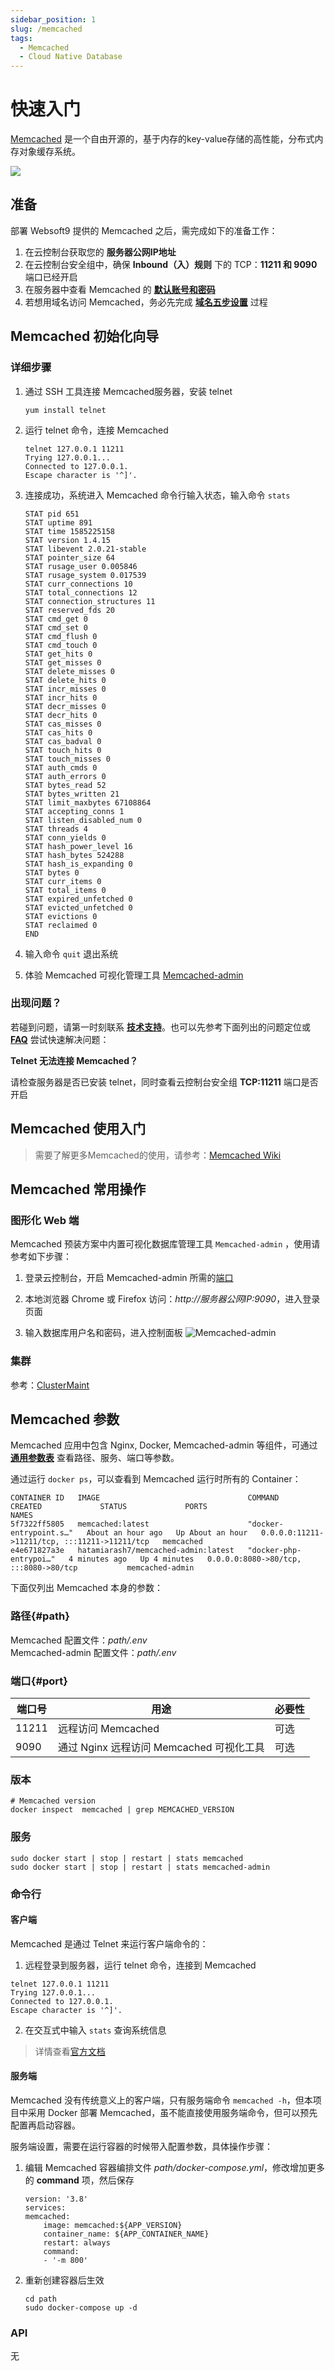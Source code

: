 ```yaml
---
sidebar_position: 1
slug: /memcached
tags:
  - Memcached 
  - Cloud Native Database
---
```


# 快速入门

[Memcached](https://www.memcached.org/) 是一个自由开源的，基于内存的key-value存储的高性能，分布式内存对象缓存系统。

![](https://libs.websoft9.com/Websoft9/DocsPicture/zh/memcached/memcached-gui-websoft9.png)

## 准备

部署 Websoft9 提供的 Memcached 之后，需完成如下的准备工作：

1. 在云控制台获取您的 **服务器公网IP地址** 
2. 在云控制台安全组中，确保 **Inbound（入）规则** 下的 TCP：**11211 和 9090** 端口已经开启
3. 在服务器中查看 Memcached 的 **[默认账号和密码](./setup/credentials)**  
4. 若想用域名访问  Memcached，务必先完成 **[域名五步设置](./administrator/domain_step)** 过程

## Memcached 初始化向导

### 详细步骤

1. 通过 SSH 工具连接 Memcached服务器，安装 telnet
   ```
   yum install telnet
   ```

2. 运行 telnet 命令，连接 Memcached
   ```
   telnet 127.0.0.1 11211
   Trying 127.0.0.1...
   Connected to 127.0.0.1.
   Escape character is '^]'.
   ```
3. 连接成功，系统进入 Memcached 命令行输入状态，输入命令 `stats`
   ```
   STAT pid 651
   STAT uptime 891
   STAT time 1585225158
   STAT version 1.4.15
   STAT libevent 2.0.21-stable
   STAT pointer_size 64
   STAT rusage_user 0.005846
   STAT rusage_system 0.017539
   STAT curr_connections 10
   STAT total_connections 12
   STAT connection_structures 11
   STAT reserved_fds 20
   STAT cmd_get 0
   STAT cmd_set 0
   STAT cmd_flush 0
   STAT cmd_touch 0
   STAT get_hits 0
   STAT get_misses 0
   STAT delete_misses 0
   STAT delete_hits 0
   STAT incr_misses 0
   STAT incr_hits 0
   STAT decr_misses 0
   STAT decr_hits 0
   STAT cas_misses 0
   STAT cas_hits 0
   STAT cas_badval 0
   STAT touch_hits 0
   STAT touch_misses 0
   STAT auth_cmds 0
   STAT auth_errors 0
   STAT bytes_read 52
   STAT bytes_written 21
   STAT limit_maxbytes 67108864
   STAT accepting_conns 1
   STAT listen_disabled_num 0
   STAT threads 4
   STAT conn_yields 0
   STAT hash_power_level 16
   STAT hash_bytes 524288
   STAT hash_is_expanding 0
   STAT bytes 0
   STAT curr_items 0
   STAT total_items 0
   STAT expired_unfetched 0
   STAT evicted_unfetched 0
   STAT evictions 0
   STAT reclaimed 0
   END

   ```
4. 输入命令 `quit` 退出系统

5. 体验 Memcached 可视化管理工具 [Memcached-admin](#可视化管理)

### 出现问题？

若碰到问题，请第一时刻联系 **[技术支持](./helpdesk)**。也可以先参考下面列出的问题定位或  **[FAQ](./faq#setup)** 尝试快速解决问题：

**Telnet 无法连接 Memcached？**   

请检查服务器是否已安装 telnet，同时查看云控制台安全组 **TCP:11211** 端口是否开启

## Memcached  使用入门

> 需要了解更多Memcached的使用，请参考：[Memcached Wiki](https://github.com/memcached/memcached/wiki)

## Memcached 常用操作

### 图形化 Web 端

Memcached 预装方案中内置可视化数据库管理工具 `Memcached-admin` ，使用请参考如下步骤：

1. 登录云控制台，开启 Memcached-admin 所需的[端口](#port)

2. 本地浏览器 Chrome 或 Firefox 访问：*http://服务器公网IP:9090*，进入登录页面

3. 输入数据库用户名和密码，进入控制面板
  ![Memcached-admin](https://libs.websoft9.com/Websoft9/DocsPicture/zh/memcached/memcached-gui-websoft9.png)

### 集群

参考：[ClusterMaint](https://github.com/memcached/memcached/wiki/ClusterMaint)



## Memcached 参数

Memcached 应用中包含 Nginx, Docker, Memcached-admin 等组件，可通过 **[通用参数表](./setup/parameter)** 查看路径、服务、端口等参数。

通过运行 `docker ps`，可以查看到 Memcached 运行时所有的 Container：

```
CONTAINER ID   IMAGE                                 COMMAND                  CREATED             STATUS             PORTS                                           NAMES
5f7322ff5805   memcached:latest                      "docker-entrypoint.s…"   About an hour ago   Up About an hour   0.0.0.0:11211->11211/tcp, :::11211->11211/tcp   memcached
e4e671827a3e   hatamiarash7/memcached-admin:latest   "docker-php-entrypoi…"   4 minutes ago   Up 4 minutes   0.0.0.0:8080->80/tcp, :::8080->80/tcp           memcached-admin
```

下面仅列出 Memcached 本身的参数：

### 路径{#path}

Memcached 配置文件：*path/.env*  
Memcached-admin 配置文件：*path/.env*  


### 端口{#port}

| 端口号 | 用途                                          | 必要性 |
| ------ | --------------------------------------------- | ------ |
| 11211   | 远程访问 Memcached | 可选   |
| 9090  | 通过 Nginx 远程访问 Memcached 可视化工具| 可选   |


### 版本

```shell
# Memcached version
docker inspect  memcached | grep MEMCACHED_VERSION
```

### 服务

```shell
sudo docker start | stop | restart | stats memcached
sudo docker start | stop | restart | stats memcached-admin
```

### 命令行

#### 客户端

Memcached 是通过 Telnet 来运行客户端命令的：

1. 远程登录到服务器，运行 telnet 命令，连接到 Memcached
```
telnet 127.0.0.1 11211
Trying 127.0.0.1...
Connected to 127.0.0.1.
Escape character is '^]'.
```

2. 在交互式中输入 `stats` 查询系统信息

> 详情查看[官方文档](https://github.com/memcached/memcached/wiki/Commands)

#### 服务端

Memcached 没有传统意义上的客户端，只有服务端命令 `memcached -h`，但本项目中采用 Docker 部署 Memcached，虽不能直接使用服务端命令，但可以预先配置再启动容器。 

服务端设置，需要在运行容器的时候带入配置参数，具体操作步骤：    

1. 编辑 Memcached 容器编排文件 *path/docker-compose.yml*，修改增加更多的 **command** 项，然后保存
    ```
    version: '3.8'
    services:
    memcached:
        image: memcached:${APP_VERSION}
        container_name: ${APP_CONTAINER_NAME}
        restart: always
        command:
        - '-m 800'

    ```

2. 重新创建容器后生效
   ```
   cd path
   sudo docker-compose up -d
   ```

### API

无